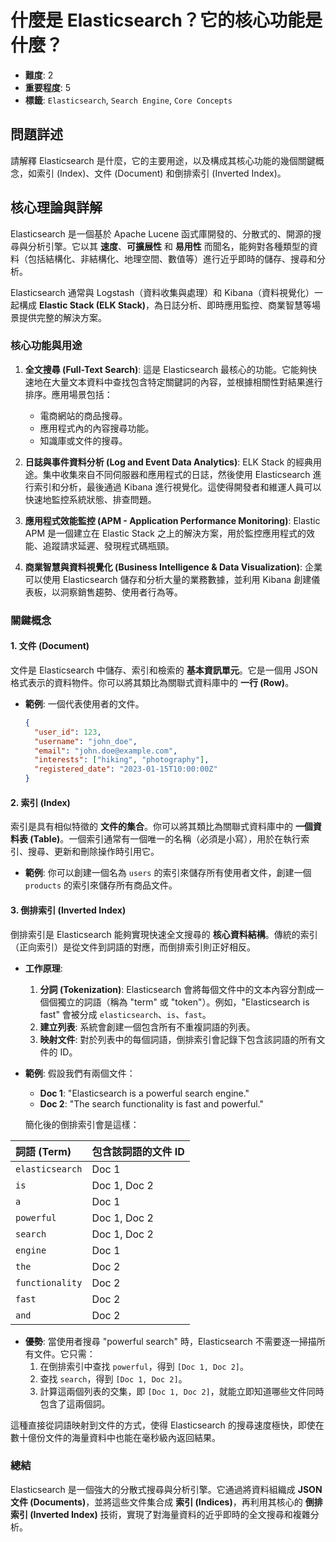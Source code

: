 # 什麼是 Elasticsearch？它的核心功能是什麼？

- **難度**: 2
- **重要程度**: 5
- **標籤**: `Elasticsearch`, `Search Engine`, `Core Concepts`

## 問題詳述

請解釋 Elasticsearch 是什麼，它的主要用途，以及構成其核心功能的幾個關鍵概念，如索引 (Index)、文件 (Document) 和倒排索引 (Inverted Index)。

## 核心理論與詳解

Elasticsearch 是一個基於 Apache Lucene 函式庫開發的、分散式的、開源的搜尋與分析引擎。它以其 **速度**、**可擴展性** 和 **易用性** 而聞名，能夠對各種類型的資料（包括結構化、非結構化、地理空間、數值等）進行近乎即時的儲存、搜尋和分析。

Elasticsearch 通常與 Logstash（資料收集與處理）和 Kibana（資料視覺化）一起構成 **Elastic Stack (ELK Stack)**，為日誌分析、即時應用監控、商業智慧等場景提供完整的解決方案。

### 核心功能與用途

1. **全文搜尋 (Full-Text Search)**:
   這是 Elasticsearch 最核心的功能。它能夠快速地在大量文本資料中查找包含特定關鍵詞的內容，並根據相關性對結果進行排序。應用場景包括：
   - 電商網站的商品搜尋。
   - 應用程式內的內容搜尋功能。
   - 知識庫或文件的搜尋。

2. **日誌與事件資料分析 (Log and Event Data Analytics)**:
   ELK Stack 的經典用途。集中收集來自不同伺服器和應用程式的日誌，然後使用 Elasticsearch 進行索引和分析，最後通過 Kibana 進行視覺化。這使得開發者和維運人員可以快速地監控系統狀態、排查問題。

3. **應用程式效能監控 (APM - Application Performance Monitoring)**:
   Elastic APM 是一個建立在 Elastic Stack 之上的解決方案，用於監控應用程式的效能、追蹤請求延遲、發現程式碼瓶頸。

4. **商業智慧與資料視覺化 (Business Intelligence & Data Visualization)**:
   企業可以使用 Elasticsearch 儲存和分析大量的業務數據，並利用 Kibana 創建儀表板，以洞察銷售趨勢、使用者行為等。

### 關鍵概念

#### 1. 文件 (Document)

文件是 Elasticsearch 中儲存、索引和檢索的 **基本資訊單元**。它是一個用 JSON 格式表示的資料物件。你可以將其類比為關聯式資料庫中的 **一行 (Row)**。

- **範例**: 一個代表使用者的文件。

  ```json
  {
    "user_id": 123,
    "username": "john_doe",
    "email": "john.doe@example.com",
    "interests": ["hiking", "photography"],
    "registered_date": "2023-01-15T10:00:00Z"
  }
  ```

#### 2. 索引 (Index)

索引是具有相似特徵的 **文件的集合**。你可以將其類比為關聯式資料庫中的 **一個資料表 (Table)**。一個索引通常有一個唯一的名稱（必須是小寫），用於在執行索引、搜尋、更新和刪除操作時引用它。

- **範例**: 你可以創建一個名為 `users` 的索引來儲存所有使用者文件，創建一個 `products` 的索引來儲存所有商品文件。

#### 3. 倒排索引 (Inverted Index)

倒排索引是 Elasticsearch 能夠實現快速全文搜尋的 **核心資料結構**。傳統的索引（正向索引）是從文件到詞語的對應，而倒排索引則正好相反。

- **工作原理**:
  1. **分詞 (Tokenization)**: Elasticsearch 會將每個文件中的文本內容分割成一個個獨立的詞語（稱為 "term" 或 "token"）。例如，"Elasticsearch is fast" 會被分成 `elasticsearch`、`is`、`fast`。
  2. **建立列表**: 系統會創建一個包含所有不重複詞語的列表。
  3. **映射文件**: 對於列表中的每個詞語，倒排索引會記錄下包含該詞語的所有文件的 ID。

- **範例**:
  假設我們有兩個文件：
  - **Doc 1**: "Elasticsearch is a powerful search engine."
  - **Doc 2**: "The search functionality is fast and powerful."

  簡化後的倒排索引會是這樣：

| 詞語 (Term) | 包含該詞語的文件 ID |
| :--- | :--- |
| `elasticsearch` | Doc 1 |
| `is` | Doc 1, Doc 2 |
| `a` | Doc 1 |
| `powerful` | Doc 1, Doc 2 |
| `search` | Doc 1, Doc 2 |
| `engine` | Doc 1 |
| `the` | Doc 2 |
| `functionality` | Doc 2 |
| `fast` | Doc 2 |
| `and` | Doc 2 |

- **優勢**:
  當使用者搜尋 "powerful search" 時，Elasticsearch 不需要逐一掃描所有文件。它只需：
  1. 在倒排索引中查找 `powerful`，得到 `[Doc 1, Doc 2]`。
  2. 查找 `search`，得到 `[Doc 1, Doc 2]`。
  3. 計算這兩個列表的交集，即 `[Doc 1, Doc 2]`，就能立即知道哪些文件同時包含了這兩個詞。

這種直接從詞語映射到文件的方式，使得 Elasticsearch 的搜尋速度極快，即使在數十億份文件的海量資料中也能在毫秒級內返回結果。

### 總結

Elasticsearch 是一個強大的分散式搜尋與分析引擎。它通過將資料組織成 **JSON 文件 (Documents)**，並將這些文件集合成 **索引 (Indices)**，再利用其核心的 **倒排索引 (Inverted Index)** 技術，實現了對海量資料的近乎即時的全文搜尋和複雜分析。
